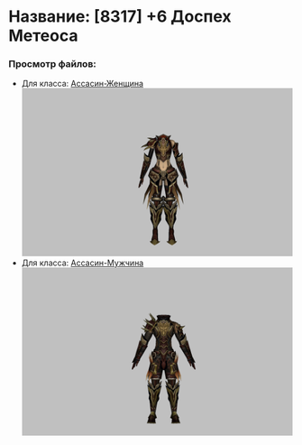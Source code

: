 # Название: [8317] +6 Доспех Метеоса

### Просмотр файлов:
- Для класса: [Ассасин-Женщина](Ассасин-Женщина)
![p070030.png](Ассасин-Женщина/p070030.png)
- Для класса: [Ассасин-Мужчина](Ассасин-Мужчина)
![p060030.png](Ассасин-Мужчина/p060030.png)
